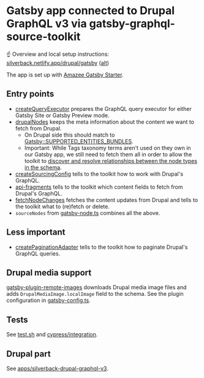 # Gatsby app connected to Drupal GraphQL v3 via gatsby-graphql-source-toolkit

☝️ Overview and local setup instructions: [silverback.netlify.app/drupal/gatsby](https://silverback.netlify.app/drupal/gatsby) ([alt](../silverback-website/docs/drupal/gatsby.mdx))

The app is set up with [Amazee Gatsby Starter](https://github.com/AmazeeLabs/gatsby-starter).

## Entry points

- [createQueryExecutor](./src/gatsby-node-helpers/create-query-executor.ts) prepares the GraphQL query executor for either Gatsby Site or Gatsby Preview mode.
- [drupalNodes](./src/gatsby-node-helpers/drupal-nodes.ts) keeps the meta information about the content we want to fetch from Drupal.
  - On Drupal side this should match to [Gatsby::SUPPORTED_ENTITIES_BUNDLES](../silverback-drupal-graphql-v3/web/modules/custom/silverback_gatsby/src/Gatsby.php).
  - Important: While Tags taxonomy terms aren't used on they own in our Gatsby app, we still need to fetch them all in order to allow the toolkit to [discover and resolve relationships between the node types in the schema](https://github.com/gatsbyjs/gatsby-graphql-toolkit#2-configure-gatsby-node-types).
- [createSourcingConfig](./src/gatsby-node-helpers/create-sourcing-config.ts) tells to the toolkit how to work with Drupal's GraphQL.
- [api-fragments](./src/gatsby-node-helpers/api-fragments) tells to the toolkit which content fields to fetch from Drupal's GraphQL.
- [fetchNodeChanges](./src/gatsby-node-helpers/fetch-node-changes.ts) fetches the content updates from Drupal and tells to the toolkit what to (re)fetch or delete.
- `sourceNodes` from [gatsby-node.ts](./gatsby-node.ts) combines all the above.

## Less important

- [createPaginationAdapter](./src/gatsby-node-helpers/create-pagination-adapter.ts) tells to the toolkit how to paginate Drupal's GraphQL queries.

## Drupal media support

[gatsby-plugin-remote-images](https://www.gatsbyjs.com/plugins/gatsby-plugin-remote-images/) downloads Drupal media image files and adds `DrupalMediaImage.localImage` field to the schema. See the plugin configuration in [gatsby-config.ts](./gatsby-config.ts).

## Tests

See [test.sh](./test.sh) and [cypress/integration](./cypress/integration).

## Drupal part

See [apps/silverback-drupal-graphql-v3](../silverback-drupal-graphql-v3).
